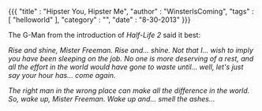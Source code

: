 {{{
  "title"    : "Hipster You, Hipster Me",
  "author"   : "WinsterIsComing",
  "tags"     : [ "helloworld" ],
  "category" : "",
  "date"     : "8-30-2013"
}}}

The G-Man from the introduction of _Half-Life 2_ said it best:

<i>
Rise and shine, Mister Freeman. Rise and... shine. Not that I... wish to imply you have been sleeping on the job. No one is more deserving of a rest, and all the effort in the world would have gone to waste until... well, let's just say your hour has... come again.

The right man in the wrong place can make all the difference in the world. So, wake up, Mister Freeman. Wake up and... *smell the ashes*... 
</i>
